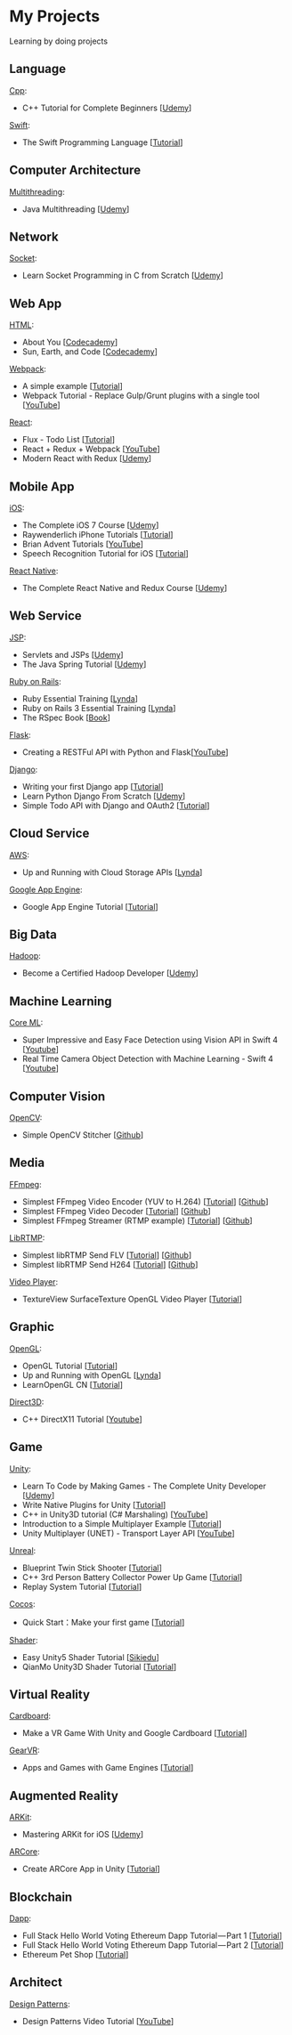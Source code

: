 My Projects
===========

Learning by doing projects

## Language

[Cpp](https://github.com/usunyu/my-projects/tree/master/Cpp):
* C++ Tutorial for Complete Beginners [[Udemy](https://www.udemy.com/free-learn-c-tutorial-beginners/learn/v4/overview)]

[Swift](https://github.com/usunyu/my-projects/tree/master/Swift):
* The Swift Programming Language [[Tutorial](https://developer.apple.com/swift/)]

## Computer Architecture

[Multithreading](https://github.com/usunyu/my-projects/tree/master/Multithreading):
* Java Multithreading [[Udemy](https://www.udemy.com/java-multithreading)]

## Network

[Socket](https://github.com/usunyu/my-projects/tree/master/Socket):
* Learn Socket Programming in C from Scratch [[Udemy](https://www.udemy.com/learn-socket-programming-in-c-from-scratch/learn/v4/overview)]

## Web App

[HTML](https://github.com/usunyu/my-projects/tree/master/HTML):
* About You [[Codecademy](http://www.codecademy.com/goals/web-beginner-en-3pc6w)]
* Sun, Earth, and Code [[Codecademy](http://www.codecademy.com/en/goals/web-beginner-en-ymqg0)]

[Webpack](https://github.com/usunyu/my-projects/tree/master/Webpack):
* A simple example [[Tutorial](https://webpack.github.io/docs/tutorials/getting-started/)]
* Webpack Tutorial - Replace Gulp/Grunt plugins with a single tool [[YouTube](https://www.youtube.com/watch?v=9kJVYpOqcVU)]

[React](https://github.com/usunyu/my-projects/tree/master/React):
* Flux - Todo List [[Tutorial](https://facebook.github.io/flux/docs/todo-list.html)]
* React + Redux + Webpack [[YouTube](https://www.youtube.com/watch?v=fZKaq623y38&list=PLQDnxXqV213JJFtDaG0aE9vqvp6Wm7nBg)]
* Modern React with Redux [[Udemy](https://www.udemy.com/react-redux/learn/v4/overview)]

## Mobile App

[iOS](https://github.com/usunyu/my-projects/tree/master/iOS):
* The Complete iOS 7 Course [[Udemy](https://www.udemy.com/the-complete-ios-7-course-learn-by-building-14-apps/)]
* Raywenderlich iPhone Tutorials [[Tutorial](http://www.raywenderlich.com/tutorials)]
* Brian Advent Tutorials [[YouTube](https://www.youtube.com/channel/UCysEngjfeIYapEER9K8aikw/playlists)]
* Speech Recognition Tutorial for iOS [[Tutorial](https://www.raywenderlich.com/155752/speech-recognition-tutorial-ios)]

[React Native](https://github.com/usunyu/my-projects/tree/master/React%20Native/):
* The Complete React Native and Redux Course [[Udemy](https://www.udemy.com/the-complete-react-native-and-redux-course/learn/v4/)]

## Web Service

[JSP](https://github.com/usunyu/my-projects/tree/master/JSP):
* Servlets and JSPs [[Udemy](https://www.udemy.com/javawebtut/)]
* The Java Spring Tutorial [[Udemy](https://www.udemy.com/javaspring/)]

[Ruby on Rails](https://github.com/usunyu/my-projects/tree/master/Ruby%20on%20Rails):
* Ruby Essential Training [[Lynda](http://www.lynda.com/sdk/Ruby-tutorials/essential-training/47905-2.html)]
* Ruby on Rails 3 Essential Training [[Lynda](http://www.lynda.com/sdk/Ruby-Rails-tutorials/Ruby-Rails-3-Essential-Training/55960-2.html)]
* The RSpec Book [[Book](http://www.amazon.com/The-RSpec-Book-Behaviour-Development/dp/1934356379)]

[Flask](https://github.com/usunyu/my-projects/tree/master/Flask):
* Creating a RESTFul API with Python and Flask[[YouTube](https://www.youtube.com/playlist?list=PLXmMXHVSvS-AFMUmbBeIfL3PqTvgw8ygb)]

[Django](https://github.com/usunyu/my-projects/tree/master/Django):
* Writing your first Django app [[Tutorial](https://docs.djangoproject.com/en/dev/intro/tutorial01/)]
* Learn Python Django From Scratch [[Udemy](https://www.udemy.com/learn-python-django-from-scratch/)]
* Simple Todo API with Django and OAuth2 [[Tutorial](http://www.madewithtea.com/simple-todo-api-with-django-and-oauth2.html)]

## Cloud Service

[AWS](https://github.com/usunyu/my-projects/tree/master/AWS):
* Up and Running with Cloud Storage APIs [[Lynda](http://www.lynda.com/sdk/Azure-tutorials/Up-Running-Cloud-Storage-APIs/133320-2.html)]

[Google App Engine](https://github.com/usunyu/my-projects/tree/master/Google%20App%20Engine):
* Google App Engine Tutorial [[Tutorial](http://googcloudlabs.appspot.com/whatgae.html)]

## Big Data

[Hadoop](https://github.com/usunyu/my-projects/tree/master/Hadoop):
* Become a Certified Hadoop Developer [[Udemy](https://www.udemy.com/hadoop-tutorial/)]

## Machine Learning

[Core ML](https://github.com/usunyu/my-projects/tree/master/Core%20ML):
* Super Impressive and Easy Face Detection using Vision API in Swift 4 [[Youtube](https://www.youtube.com/watch?v=d0U5j89M6aI)]
* Real Time Camera Object Detection with Machine Learning - Swift 4 [[Youtube](https://www.youtube.com/watch?v=p6GA8ODlnX0)]

## Computer Vision

[OpenCV](https://github.com/usunyu/my-projects/tree/master/OpenCV):
* Simple OpenCV Stitcher [[Github](https://github.com/prateekvjoshi/PanoStitch)]

## Media

[FFmpeg](https://github.com/usunyu/my-projects/tree/master/FFmpeg):
* Simplest FFmpeg Video Encoder (YUV to H.264) [[Tutorial](http://blog.csdn.net/leixiaohua1020/article/details/25430425)] [[Github](https://github.com/leixiaohua1020/simplest_ffmpeg_video_encoder)]
* Simplest FFmpeg Video Decoder [[Tutorial](http://blog.csdn.net/leixiaohua1020/article/details/46889389)] [[Github](https://github.com/leixiaohua1020/simplest_ffmpeg_player/tree/master/simplest_ffmpeg_decoder)]
* Simplest FFmpeg Streamer (RTMP example) [[Tutorial](http://blog.csdn.net/leixiaohua1020/article/details/39803457)] [[Github](https://github.com/leixiaohua1020/simplest_ffmpeg_streamer)]

[LibRTMP](https://github.com/usunyu/my-projects/tree/master/LibRTMP):
* Simplest libRTMP Send FLV [[Tutorial](http://blog.csdn.net/leixiaohua1020/article/details/42104945)] [[Github](https://github.com/leixiaohua1020/simplest_librtmp_example/tree/master/simplest_librtmp_send_flv)]
* Simplest libRTMP Send H264 [[Tutorial](http://blog.csdn.net/leixiaohua1020/article/details/42105049)] [[Github](https://github.com/leixiaohua1020/simplest_librtmp_example/tree/master/simplest_librtmp_send264)]

[Video Player](https://github.com/usunyu/my-projects/tree/master/Video%20Player):
* TextureView SurfaceTexture OpenGL Video Player [[Tutorial](http://www.jianshu.com/p/d3d3186eefcb)]

## Graphic

[OpenGL](https://github.com/usunyu/my-projects/tree/master/OpenGL):
* OpenGL Tutorial [[Tutorial](http://www.opengl-tutorial.org/)]
* Up and Running with OpenGL [[Lynda](http://www.lynda.com/OpenGL-tutorials/Up-Running-OpenGL/166782-2.html)]
* LearnOpenGL CN [[Tutorial](https://learnopengl-cn.github.io/)]

[Direct3D](https://github.com/usunyu/my-projects/tree/master/Direct3D):
* C++ DirectX11 Tutorial [[Youtube](https://www.youtube.com/watch?v=a1y7yYPEx7s&list=PLuepR07d9noUHvSQ98T0gxNQOvWBLfQGh)]

## Game

[Unity](https://github.com/usunyu/my-projects/tree/master/Unity):
* Learn To Code by Making Games - The Complete Unity Developer [[Udemy](https://www.udemy.com/unitycourse/learn/#/)]
* Write Native Plugins for Unity [[Tutorial](http://www.alanzucconi.com/2015/10/11/how-to-write-native-plugins-for-unity/)]
* C++ in Unity3D tutorial (C# Marshaling) [[YouTube](https://www.youtube.com/watch?v=w3jGgTHJoCY)]
* Introduction to a Simple Multiplayer Example [[Tutorial](https://unity3d.com/learn/tutorials/topics/multiplayer-networking/introduction-simple-multiplayer-example)]
* Unity Multiplayer (UNET) - Transport Layer API [[YouTube](https://www.youtube.com/watch?v=qGkkaNkq8co)]

[Unreal](https://github.com/usunyu/my-projects/tree/master/Unreal):
* Blueprint Twin Stick Shooter [[Tutorial](https://docs.unrealengine.com/latest/INT/Videos/PLZlv_N0_O1gb5sdygbSiEU7hb0eomNLdq/1pmPb_TWG-8/index.html)]
* C++ 3rd Person Battery Collector Power Up Game [[Tutorial](https://docs.unrealengine.com/latest/INT/Videos/PLZlv_N0_O1gYup-gvJtMsgJqnEB_dGiM4/mSRov77hNR4/index.html)]
* Replay System Tutorial [[Tutorial](https://wiki.unrealengine.com/Replay_System_Tutorial)]

[Cocos](https://github.com/usunyu/my-projects/tree/master/Cocos):
* Quick Start：Make your first game [[Tutorial](http://docs.cocos.com/creator/manual/en/getting-started/quick-start.html)]

[Shader](https://github.com/usunyu/my-projects/tree/master/Shader):
* Easy Unity5 Shader Tutorial [[Sikiedu](http://www.sikiedu.com/course/32)]
* QianMo Unity3D Shader Tutorial [[Tutorial](http://blog.csdn.net/column/details/unity3d-shader.html)]

## Virtual Reality

[Cardboard](https://github.com/usunyu/my-projects/tree/master/Cardboard):
* Make a VR Game With Unity and Google Cardboard [[Tutorial](http://www.raywenderlich.com/116805/make-vr-game-unity-google-cardboard)]

[GearVR](https://github.com/usunyu/my-projects/tree/master/GearVR):
* Apps and Games with Game Engines [[Tutorial](http://www.samsung.com/us/samsungdeveloperconnection/developer-resources/gear-vr/apps-and-games/exercise-1-creating-a-unity-project.html)]

## Augmented Reality

[ARKit](https://github.com/usunyu/my-projects/tree/master/ARKit):
* Mastering ARKit for iOS [[Udemy](https://www.udemy.com/mastering-arkit-for-ios-using-swift/learn/v4/overview)]

[ARCore](https://github.com/usunyu/my-projects/tree/master/ARCore):
* Create ARCore App in Unity [[Tutorial](https://connect.unity.com/p/ji-zhu-zhi-bo-zai-unityzhong-chuang-jian-arcoreying-yong)]

## Blockchain

[Dapp](https://github.com/usunyu/my-projects/tree/master/Dapp):
* Full Stack Hello World Voting Ethereum Dapp Tutorial — Part 1 [[Tutorial](https://medium.com/@mvmurthy/full-stack-hello-world-voting-ethereum-dapp-tutorial-part-1-40d2d0d807c2)]
* Full Stack Hello World Voting Ethereum Dapp Tutorial — Part 2 [[Tutorial](https://medium.com/@mvmurthy/full-stack-hello-world-voting-ethereum-dapp-tutorial-part-2-30b3d335aa1f)]
* Ethereum Pet Shop [[Tutorial](http://truffleframework.com/tutorials/pet-shop)]

## Architect

[Design Patterns](https://github.com/usunyu/my-projects/tree/master/Design%20Pattern):
* Design Patterns Video Tutorial [[YouTube](https://www.youtube.com/watch?v=vNHpsC5ng_E&list=PLF206E906175C7E07&index=1)]

